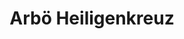 ---
title: "Arbö Heiligenkreuz"
url: /heiligenkreuz-im-lafnitztal/arboe-heiligenkreuz/
shop: Autowerkstatt
---